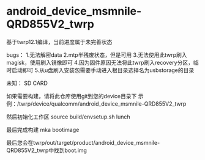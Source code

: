 # android_device_msmnile-QRD855V2_twrp
基于twrp12.1编译，当前进度属于未完善状态


bugs：
1.无法解密data
2.mtp半残废状态，但是可用
3.无法使用此twrp刷入magisk，使用刷入镜像即可
4.因为固件原因无法将此twrp刷入recovery分区，临时启动即可
5.从u盘刷入安装包需要手动进入根目录选择名为usbstorage的目录


未知：
SD CARD

如果需要构建，请将此仓库使用git到您的device目录下
示例：/twrp/device/qualcomm/android_device_msmnile-QRD855V2_twrp

然后初始化工作区
source build/envsetup.sh
lunch

最后完成构建
mka bootimage

最后您会在twrp/out/target/product/android_device_msmnile-QRD855V2_twrp中找到boot.img




